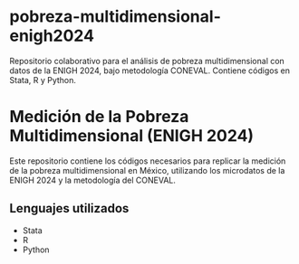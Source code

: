# pobreza-multidimensional-enigh2024
Repositorio colaborativo para el análisis de pobreza multidimensional con datos de la ENIGH 2024, bajo metodología CONEVAL. Contiene códigos en Stata, R y Python.

# Medición de la Pobreza Multidimensional (ENIGH 2024)

Este repositorio contiene los códigos necesarios para replicar la medición de la pobreza multidimensional en México, utilizando los microdatos de la ENIGH 2024 y la metodología del CONEVAL.

## Lenguajes utilizados

- Stata
- R
- Python
